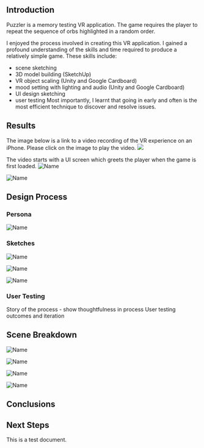 ## Introduction
Puzzler is a memory testing VR application. The game requires the player to repeat the sequence of orbs highlighted in a random order.

I enjoyed the process involved in creating this VR application. I gained a profound understanding of the skills and time required to produce a relatively simple game. These skills include: 
- scene sketching
- 3D model building (SketchUp)
- VR object scaling (Unity and Google Cardboard)
- mood setting with lighting and audio (Unity and Google Cardboard)
- UI design sketching
- user testing
Most importantly, I learnt that going in early and often is the most efficient technique to discover and resolve issues.
 
## Results

The image below is a link to a video recording of the VR experience on an iPhone. Please click on the image to play the video.
[![](https://img.youtube.com/vi/pZc5vHyaPdE/0.jpg)](https://www.youtube.com/watch?v=pZc5vHyaPdE)

The video starts with a UI screen which greets the player when the game is first loaded.
![](media/vrstart.png?raw=true "Name")

![](media/vrroomviewcenter.png?raw=true "Name")

## Design Process
### Persona
![](media/persona.png?raw=true "Name")

### Sketches
![](media/cityscape.jpg?raw=true "Name")

![](media/uisketches.png?raw=true "Name")

![](media/cagedlight.png?raw=true "Name")

### User Testing
Story of the process - show thoughtfulness in process
User testing outcomes and iteration

## Scene Breakdown
![](media/startscene.png?raw=true "Name")

![](media/gamelight.png?raw=true "Name")

![](media/playscene.png?raw=true "Name")

![](media/restartscene.png?raw=true "Name")

## Conclusions

## Next Steps
This is a test document.